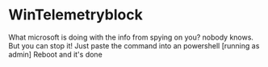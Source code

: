 # WinTelemetryblock
What microsoft is doing with the info from spying on you? nobody knows.
But you can stop it!
Just paste the command into an powershell [running as admin]
Reboot and it's done
